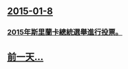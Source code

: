 ## [2015-01-8](/zh/news/2015/01/8/index.md)

### [ 2015年斯里蘭卡總統選舉進行投票。 ](/zh/news/2015/01/8/2015年斯里蘭卡總統選舉進行投票.md)
## [前一天...](/zh/news/2015/01/7/index.md)


